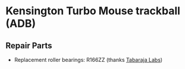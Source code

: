 # Kensington Turbo Mouse trackball (ADB)

## Repair Parts
- Replacement roller bearings: R166ZZ (thanks [Tabaraja Labs](https://tabajara-labs.blogspot.com/2020/06/resolvendo-um-problema-cronico-do-turbo.html))
